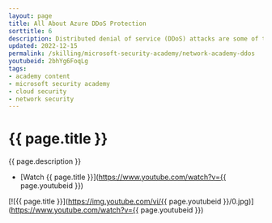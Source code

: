 ```yaml
---
layout: page
title: All About Azure DDoS Protection
sorttitle: 6
description: Distributed denial of service (DDoS) attacks are some of the largest availability and security concerns facing customers. Azure DDoS Protection provides enhanced DDoS features, automatically protecting Azure resources in a virtual network. In this session, learn about the dangers of DDoS and Azure's answers to rising threats, including Azure DDoS Protection Standard's capabilities, setup, and operation (e.g., Adaptive Tuning, Mitigation Pipelines or Metrics, etc.).
updated: 2022-12-15
permalink: /skilling/microsoft-security-academy/network-academy-ddos
youtubeid: 2bhYg6FoqLg
tags: 
- academy content
- microsoft security academy
- cloud security
- network security
---
```


# {{ page.title }}

{{ page.description }}

* [Watch {{ page.title }}](https://www.youtube.com/watch?v={{ page.youtubeid }})

[![{{ page.title }}](https://img.youtube.com/vi/{{ page.youtubeid }}/0.jpg)](https://www.youtube.com/watch?v={{ page.youtubeid }})
